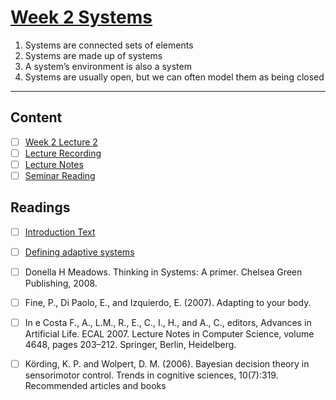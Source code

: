 # [Week 2 Systems](https://canvas.sussex.ac.uk/courses/31028/pages/week-2-systems-2?module_item_id=1494336)

1. Systems are connected sets of elements
2. Systems are made up of systems
3. A system’s environment is also a system
4. Systems are usually open, but we can often model them as being closed

---

## Content
- [ ] [Week 2 Lecture 2](https://canvas.sussex.ac.uk/courses/31028/files/5567949?wrap=1)
- [ ] [Lecture Recording](https://sussex.cloud.panopto.eu/Panopto/Pages/Viewer.aspx?id=85b59894-f072-4828-b5c5-b27b00e732ab)
- [ ] [Lecture Notes]()
- [ ] [Seminar Reading](https://canvas.sussex.ac.uk/courses/31028/files/5558954?module_item_id=1492370)

## Readings
- [ ] [Introduction Text](https://github.com/LukeBirkett/study-planner/blob/main/825G5_Adaptive_Systems/week_1/introduction_text.md)
- [ ] [Defining adaptive systems](https://canvas.sussex.ac.uk/courses/31028/pages/defining-adaptive-systems?wrap=1)
- [ ] Donella H Meadows. Thinking in Systems: A primer. Chelsea Green Publishing, 2008.
- [ ] Fine, P., Di Paolo, E., and Izquierdo, E. (2007). Adapting to your body.
- [ ] In e Costa F., A., L.M., R., E., C., I., H., and A., C., editors, Advances in Artificial Life. ECAL 2007. Lecture Notes in Computer Science, volume 4648, pages 203–212. Springer, Berlin, Heidelberg.
- [ ] Körding, K. P. and Wolpert, D. M. (2006). Bayesian decision theory in sensorimotor control. Trends in cognitive sciences, 10(7):319. Recommended articles and books

